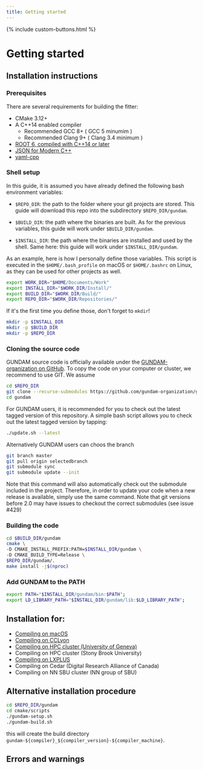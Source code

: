 ```yaml
---
title: Getting started
---
```


{% include custom-buttons.html %}

# Getting started

## Installation instructions

### Prerequisites

There are several requirements for building the fitter:

- CMake 3.12+
- A C++14 enabled compiler
  - Recommended GCC 8+ ( GCC 5 minumim )
  - Recommended Clang 9+ ( Clang 3.4 minimum )
- [ROOT 6, compiled with C++14 or later](https://github.com/root-project/root)
- [JSON for Modern C++](https://github.com/nlohmann/json)
- [yaml-cpp](https://github.com/jbeder/yaml-cpp)



### Shell setup

In this guide, it is assumed you have already defined the following bash environment
variables:

- `$REPO_DIR`: the path to the folder where your git projects are stored. This guide
  will download this repo into the subdirectory `$REPO_DIR/gundam`.

- `$BUILD_DIR`: the path where the binaries are built. As for the previous variables,
  this guide will work under `$BUILD_DIR/gundam`.

- `$INSTALL_DIR`: the path where the binaries are installed and used by the shell.
  Same here: this guide will work under `$INSTALL_DIR/gundam`.

As an example, here is how I personally define those variables. This script is executed
in the `$HOME/.bash_profile` on macOS or `$HOME/.bashrc` on Linux, as they can be used
for other projects as well.

```bash
export WORK_DIR="$HOME/Documents/Work"
export INSTALL_DIR="$WORK_DIR/Install/"
export BUILD_DIR="$WORK_DIR/Build/"
export REPO_DIR="$WORK_DIR/Repositories/"
```

If it's the first time you define those, don't forget to `mkdir`!

```bash
mkdir -p $INSTALL_DIR
mkdir -p $BUILD_DIR
mkdir -p $REPO_DIR
```

### Cloning the source code

GUNDAM source code is officially available under the 
[GUNDAM-organization on GitHub](https://github.com/gundam-organization/gundam).
To copy the code on your computer or cluster, we recommend to use GIT.
We assume 

```bash
cd $REPO_DIR
git clone --recurse-submodules https://github.com/gundam-organization/gundam.git
cd gundam
```

For GUNDAM users, it is recommended for you to check out the latest
tagged version of this repository. A simple bash script allows you to
check out the latest tagged version by tapping:

```bash
./update.sh --latest
```

Alternatively GUNDAM users can choos the branch

```bash
git branch master
git pull origin selectedbranch
git submodule sync
git submodule update --init
```

Note that this command will also automatically check out the submodule
included in the project. Therefore, in order to update your code when
a new release is available, simply use the same command. Note that git versions 
before 2.0 may have issues to checkout the correct submodules (see issue #429)

### Building the code

```bash
cd $BUILD_DIR/gundam
cmake \
-D CMAKE_INSTALL_PREFIX:PATH=$INSTALL_DIR/gundam \
-D CMAKE_BUILD_TYPE=Release \
$REPO_DIR/gundam/.
make install -j$(nproc)
```

### Add GUNDAM to the PATH

```bash
export PATH="$INSTALL_DIR/gundam/bin:$PATH";
export LD_LIBRARY_PATH="$INSTALL_DIR/gundam/lib:$LD_LIBRARY_PATH";

```

## Installation for:

- [Compiling on macOS ](https://github.com/gundam-organization/gundam/blob/main/resources/doc/guides/installOnMacOs.md)
- [Compiling on CCLyon ](https://github.com/gundam-organization/gundam/blob/main/resources/doc/guides/installOnCCLyon.md)
- [Compiling on HPC cluster (University of Geneva)](https://github.com/gundam-organization/gundam/blob/main/resources/doc/guides/installOnHpc.md)
- Compiling on HPC cluster (Stony Brook University)
- [Compiling on LXPLUS](https://github.com/gundam-organization/gundam/blob/main/resources/doc/guides/installOnLXPLUS.md)
- Compiling on Cedar (Digital Research Alliance of Canada)
- Compiling on NN SBU cluster (NN group of SBU)

## Alternative installation procedure

```bash
cd $REPO_DIR/gundam
cd cmake/scripts
./gundam-setup.sh
./gundam-build.sh
```

this will create the build directory `gundam-${compiler}_${compiler_version}-${compiler_machine}`.
## Errors and warnings
